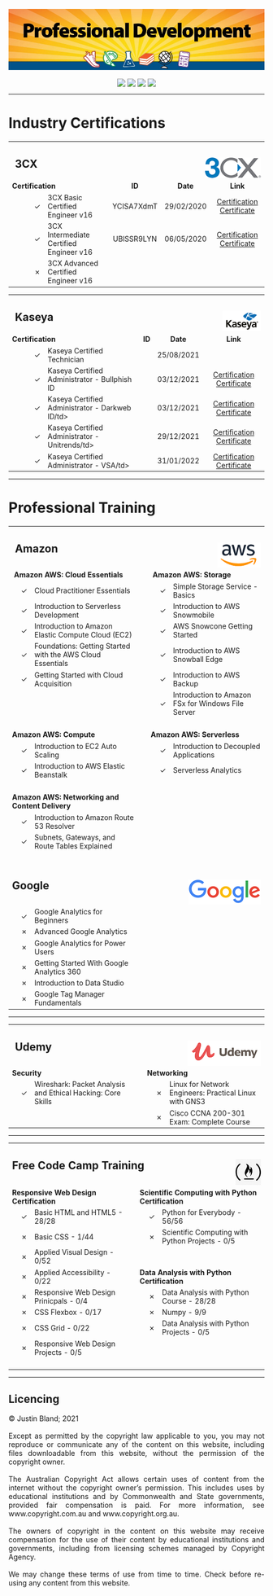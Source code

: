<p align="center">
<img align="center" src="https://raw.githubusercontent.com/CrashOverrideProductions/ProfessionalDevelopment/main/header.jpg"> 

</p>


<!-- Repo Stats -->
<p align="center">
<img align="center" src="https://img.shields.io/github/commit-activity/m/CrashOverrideProductions/ProfessionalDevelopment"> 
<img align="center" src="https://img.shields.io/github/last-commit/CrashOverrideProductions/ProfessionalDevelopment"> 
<img align="center" src="https://img.shields.io/github/languages/code-size/CrashOverrideProductions/ProfessionalDevelopment"> 
<img align="center" src="https://img.shields.io/github/directory-file-count/CrashOverrideProductions/ProfessionalDevelopment">
</p>

---
# Industry Certifications

<table width="100%" border="0" align="center" style="max-width:900px;">
  <tbody>
    <tr>
      <td colspan="5" align="left" valign="bottom"><h2><strong>&nbsp;3CX</strong><img align="right" src="https://raw.githubusercontent.com/CrashOverrideProductions/ProfessionalDevelopment/main/images/3cxlogo.png" alt=""/></h2></td>
    </tr>
    <tr>
      <td colspan="2"><strong>Certification</strong></td>
      <td align="center"><strong>ID</strong></td>
      <td align="center"><strong>Date</strong></td>
      <td align="center"><strong>Link</strong></td>
    </tr>
    <tr>
      <td width="56" align="right">&check; </td>
      <td>3CX Basic Certified Engineer v16</td>
      <td align="center">YCISA7XdmT</td>
      <td align="center">29/02/2020</td>
      <td align="center"><a href="https://github.com/CrashOverrideProductions/ProfessionalDevelopment/blob/main/Professional Certifications/3CX Basic - Justin_Bland-YCISA7XdmT.pdf">Certification Certificate</a></td>
    </tr>
    <tr>
      <td align="right">&check; </td>
      <td>3CX Intermediate Certified Engineer v16</td>
      <td align="center">UBlSSR9LYN</td>
      <td align="center">06/05/2020</td>
      <td align="center"><a href="https://github.com/CrashOverrideProductions/ProfessionalDevelopment/blob/main/Professional Certifications/3CX Intermediate - Justin_Bland-UBlSSR9LYN.pdf">Certification Certificate</a></td>
    </tr>
    <tr>
      <td align="right">&cross; </td>
      <td>3CX Advanced Certified Engineer v16</td>
      <td align="center">&nbsp;</td>
      <td align="center">&nbsp;</td>
      <td align="center">&nbsp;</td>
    </tr>
  </tbody>
</table>

<table width="100%" border="0" align="center" style="max-width:900px;">
  <tbody>
    <tr>
      <td colspan="5" align="left" valign="bottom"><h2><strong>&nbsp;Kaseya</strong><img align="right" src="https://raw.githubusercontent.com/CrashOverrideProductions/ProfessionalDevelopment/main/images/kaseya1.png" alt=""/></h2></td>
    </tr>
    <tr>
      <td colspan="2"><strong>Certification</strong></td>
      <td align="center"><strong>ID</strong></td>
      <td align="center"><strong>Date</strong></td>
      <td align="center"><strong>Link</strong></td>
    </tr>
    <tr>
      <td width="56" align="right">&check; </td>
      <td>Kaseya Certified Technician</td>
      <td align="center">&nbsp;</td>
      <td align="center">25/08/2021</td>
      <td align="center"><a href="https://github.com/CrashOverrideProductions/ProfessionalDevelopment/blob/main/Professional Certifications/Justin Bland - Kaseya Certified Technician.pdf"Certification Certificate</a></td>
    </tr>
    <tr>
      <td align="right">&check; </td>
      <td>Kaseya Certified Administrator - Bullphish ID</td>
      <td align="center"></td>
      <td align="center">03/12/2021</td>
      <td align="center"><a href="https://github.com/CrashOverrideProductions/ProfessionalDevelopment/blob/main/Professional Certifications/Justin Bland - Kaseya Certified Administrator - BULLPHISH ID">Certification Certificate</a></td>
    </tr>
    <tr>
      <td align="right">&check; </td>
      <td>Kaseya Certified Administrator - Darkweb ID/td>
      <td align="center">&nbsp;</td>
      <td align="center">03/12/2021</td>
      <td align="center"><a href="https://github.com/CrashOverrideProductions/ProfessionalDevelopment/blob/main/Professional Certifications/Justin Bland - Kaseya Certified Administrator - DARKWEB ID.pdf">Certification Certificate</a></td>
    </tr>
        <tr>
      <td align="right">&check; </td>
      <td>Kaseya Certified Administrator - Unitrends/td>
      <td align="center">&nbsp;</td>
      <td align="center">29/12/2021</td>
      <td align="center"><a href="https://github.com/CrashOverrideProductions/ProfessionalDevelopment/blob/main/Professional Certifications/Justin Bland - Kaseya Certified Administrator - Unitrends.pdf">Certification Certificate</a></td>
    </tr>
        <tr>
      <td align="right">&check; </td>
      <td>Kaseya Certified Administrator - VSA/td>
      <td align="center">&nbsp;</td>
      <td align="center">31/01/2022</td>
      <td align="center"><a href="https://github.com/CrashOverrideProductions/ProfessionalDevelopment/blob/main/Professional Certifications/Justin Bland - Kaseya Certified Administrator - VSA.pdf">Certification Certificate</a></td>
    </tr>
  </tbody>
</table>


---

<!-- Professional Training without Certifications -->
# Professional Training
<table width="100%" border="0" align="center" style="max-width:900px;">
  <tbody>
    <tr>
      <td colspan="6" align="left" valign="bottom"><h2><strong>&nbsp;Amazon</strong><img align="right" src="https://github.com/CrashOverrideProductions/ProfessionalDevelopment/blob/main/images/awslogo.png?raw=true" alt=""/></h2></td>
    </tr>
    <tr>
      <td colspan="2"><strong>&nbsp;Amazon AWS: Cloud Essentials</strong></td>
      <td width="1%">&nbsp;</td>
      <td colspan="3"><strong>&nbsp;Amazon AWS: Storage </strong></td>
    </tr>
    <tr>
      <td width="30" align="right">&check; </td>
      <td>Cloud Practitioner Essentials</td>
      <td>&nbsp;</td>
      <td width="30" align="right">&check; </td>
      <td colspan="2">Simple Storage Service - Basics</td>
    </tr>
    <tr>
      <td align="right">&check; </td>
      <td>Introduction to Serverless Development </td>
      <td>&nbsp;</td>
      <td align="right">&check; </td>
      <td colspan="2"> Introduction to AWS Snowmobile </td>
    </tr>
    <tr>
      <td align="right">&check; </td>
      <td>Introduction to Amazon Elastic Compute Cloud (EC2)</td>
      <td>&nbsp;</td>
      <td align="right">&check; </td>
      <td colspan="2">AWS Snowcone Getting Started </td>
    </tr>
    <tr>
      <td align="right">&check; </td>
      <td>Foundations: Getting Started with the AWS Cloud Essentials </td>
      <td>&nbsp;</td>
      <td align="right">&check; </td>
      <td colspan="2">Introduction to AWS Snowball Edge </td>
    </tr>
    <tr>
      <td align="right">&check; </td>
      <td>Getting Started with Cloud Acquisition </td>
      <td>&nbsp;</td>
      <td align="right">&check; </td>
      <td colspan="2">Introduction to AWS Backup</td>
    </tr>
    <tr>
      <td align="right">&nbsp;</td>
      <td>&nbsp;</td>
      <td>&nbsp;</td>
      <td align="right">&check; </td>
      <td colspan="2">Introduction to Amazon FSx for Windows File Server </td>
    </tr>
    <tr>
      <td colspan="6">&nbsp;</td>
    </tr>
    <tr>
      <td colspan="2"><strong> Amazon AWS: Compute </strong></td>
      <td>&nbsp;</td>
      <td colspan="3"><strong>Amazon AWS: Serverless </strong></td>
    </tr>
    <tr>
      <td align="right">&check; </td>
      <td>Introduction to EC2 Auto Scaling </td>
      <td>&nbsp;</td>
      <td align="right">&check; </td>
      <td colspan="2">Introduction to Decoupled Applications </td>
    </tr>
    <tr>
      <td align="right">&check; </td>
      <td>Introduction to AWS Elastic Beanstalk </td>
      <td>&nbsp;</td>
      <td align="right">&check; </td>
      <td colspan="2">Serverless Analytics </td>
    </tr>
    <tr>
      <td colspan="6">&nbsp;</td>
    </tr>
    <tr>
      <td colspan="2"><strong>Amazon AWS: Networking and Content Delivery </strong></td>
      <td>&nbsp;</td>
      <td colspan="3">&nbsp;</td>
    </tr>
    <tr>
      <td align="right">&check; </td>
      <td> Introduction to Amazon Route 53 Resolver</td>
      <td>&nbsp;</td>
      <td colspan="3">&nbsp;</td>
    </tr>
    <tr>
      <td align="right">&check; </td>
      <td>Subnets, Gateways, and Route Tables Explained </td>
      <td>&nbsp;</td>
      <td colspan="3">&nbsp;</td>
    </tr>
    <tr>
      <td colspan="6" align="right">&nbsp;</td>
    </tr>
    <tr>
      <td colspan="6" align="left"><h2><strong>Google</strong><img align="right" src="https://github.com/CrashOverrideProductions/ProfessionalDevelopment/blob/main/images/googlelogo.png?raw=true" alt=""/></h2></td>
    </tr>
    <tr>
      <td align="right">&check; </td>
      <td>Google Analytics for Beginners</td>
      <td>&nbsp;</td>
      <td colspan="3">&nbsp;</td>
    </tr>
    <tr>
      <td align="right">&cross; </td>
      <td>Advanced Google Analytics</td>
      <td>&nbsp;</td>
      <td colspan="3">&nbsp;</td>
    </tr>
    <tr>
      <td align="right">&cross; </td>
      <td>Google Analytics for Power Users</td>
      <td>&nbsp;</td>
      <td colspan="3">&nbsp;</td>
    </tr>
    <tr>
      <td align="right">&cross; </td>
      <td>Getting Started With Google Analytics 360</td>
      <td>&nbsp;</td>
      <td colspan="3">&nbsp;</td>
    </tr>
    <tr>
      <td align="right">&cross; </td>
      <td>Introduction to Data Studio</td>
      <td>&nbsp;</td>
      <td colspan="3">&nbsp;</td>
    </tr>
    <tr>
      <td align="right">&cross; </td>
      <td>Google Tag Manager Fundamentals</td>
      <td>&nbsp;</td>
      <td colspan="3">&nbsp;</td>
    </tr>
  </tbody>
</table>





---

<!-- Other Training -->
<table width="95%" border="0" align="center" style="max-width:900px;">
  <tbody>
    <tr>
      <td colspan="6" align="left" valign="bottom"><h2><strong>&nbsp;Udemy</strong><img align="right" src="https://raw.githubusercontent.com/CrashOverrideProductions/ProfessionalDevelopment/main/images/udemylogo.png" alt=""/></h2></td>
    </tr>
    <tr>
      <td colspan="2"><strong>Security</strong></td>
      <td width="1%">&nbsp;</td>
      <td colspan="3"><strong>Networking</strong></td>
    </tr>
    <tr>
      <td width="30" align="right">&check; </td>
      <td>Wireshark: Packet Analysis and Ethical Hacking: Core Skills</td>
      <td>&nbsp;</td>
      <td width="30" align="right">&cross; </td>
      <td colspan="2">Linux for Network Engineers: Practical Linux with GNS3</td>
    </tr>
    <tr>
      <td align="right">&nbsp;</td>
      <td>&nbsp;</td>
      <td>&nbsp;</td>
      <td align="right">&cross; </td>
      <td colspan="2">Cisco CCNA 200-301 Exam: Complete Course</td>
    </tr>
  </tbody>
</table>

---

<table width="100%" border="0" align="center" style="max-width:900px;">
  <tbody>
    <tr>
      <td colspan="6" align="left" valign="middle"><h2>Free Code Camp Training
      <img align="right" src="https://github.com/CrashOverrideProductions/ProfessionalDevelopment/blob/main/images/fcclogo.png?raw=true" alt=""/></h2></td>
    </tr>
    <tr>
      <td colspan="2"><strong>Responsive Web Design Certification</strong></td>
      <td width="1%">&nbsp;</td>
      <td colspan="3"><strong>Scientific Computing with Python Certification</strong></td>
    </tr>
    <tr>
      <td width="30" align="right">&check; </td>
      <td>Basic HTML and HTML5 - 28/28</td>
      <td>&nbsp;</td>
      <td width="30" align="right">&check; </td>
      <td colspan="2">Python for Everybody - 56/56</td>
    </tr>
    <tr>
      <td align="right">&cross; </td>
      <td>Basic CSS - 1/44</td>
      <td>&nbsp;</td>
      <td align="right">&cross; </td>
      <td colspan="2">Scientific Computing with Python Projects - 0/5</td>
    </tr>
    <tr>
      <td align="right">&cross; </td>
      <td>Applied Visual Design - 0/52</td>
      <td>&nbsp;</td>
      <td colspan="3" align="right">&nbsp;</td>
    </tr>
    <tr>
      <td align="right">&cross; </td>
      <td>Applied Accessibility - 0/22</td>
      <td>&nbsp;</td>
      <td colspan="3" align="left"><strong>Data Analysis with Python Certification</strong></td>
    </tr>
    <tr>
      <td align="right">&cross; </td>
      <td>Responsive Web Design Prinicpals - 0/4</td>
      <td>&nbsp;</td>
      <td align="right">&cross; </td>
      <td colspan="2">Data Analysis with Python Course - 28/28</td>
    </tr>
    <tr>
      <td align="right">&cross; </td>
      <td>CSS Flexbox - 0/17</td>
      <td>&nbsp;</td>
      <td align="right">&cross; </td>
      <td colspan="2">Numpy - 9/9</td>
    </tr>
    <tr>
      <td align="right">&cross; </td>
      <td>CSS Grid - 0/22</td>
      <td>&nbsp;</td>
      <td align="right">&cross; </td>
      <td colspan="2"> Data Analysis with Python Projects - 0/5</td>
    </tr>
    <tr>
      <td align="right">&cross; </td>
      <td>Responsive Web Design Projects - 0/5</td>
      <td>&nbsp;</td>
      <td colspan="3">&nbsp;</td>
    </tr>
    <tr>
      <td colspan="6">&nbsp;</td>
    </tr>
  </tbody>
</table>



---

## Licencing 
<p align="justify">
© Justin Bland; 2021
<br><br>
Except as permitted by the copyright law applicable to you, you may not reproduce or communicate any of the content on this website, including files downloadable from this website, without the permission of the copyright owner.
<br><br>
The Australian Copyright Act allows certain uses of content from the internet without the copyright owner’s permission. This includes uses by educational institutions and by Commonwealth and State governments, provided fair compensation is paid. For more information, see www.copyright.com.au and www.copyright.org.au.
<br><br>
The owners of copyright in the content on this website may receive compensation for the use of their content by educational institutions and governments, including from licensing schemes managed by Copyright Agency.
<br><br>
We may change these terms of use from time to time. Check before re-using any content from this website.
</p>
